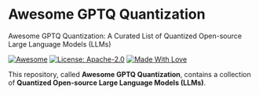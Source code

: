 # Awesome GPTQ Quantization
Awesome GPTQ Quantization: A Curated List of Quantized Open-source Large Language Models (LLMs)

[![Awesome](https://cdn.rawgit.com/sindresorhus/awesome/d7305f38d29fed78fa85652e3a63e154dd8e8829/media/badge.svg)](https://github.com/SuperBruceJia/Awesome-GPTQ-Quantization) 
[![License: Apache-2.0](https://img.shields.io/badge/License-Apache-green.svg)](https://www.apache.org/licenses/LICENSE-2.0)
[![Made With Love](https://img.shields.io/badge/Made%20With-Love-red.svg)](https://github.com/SuperBruceJia/Awesome-GPTQ-Quantization)

This repository, called **Awesome GPTQ Quantization**, contains a collection of **Quantized Open-source Large Language Models (LLMs)**.
